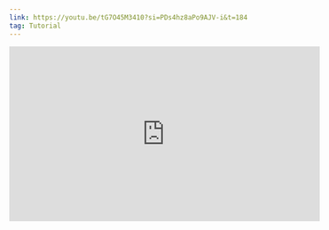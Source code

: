 ```yaml
---
link: https://youtu.be/tG7O45M3410?si=PDs4hz8aPo9AJV-i&t=184
tag: Tutorial
---
```

<iframe width="560" height="315" src="https://www.youtube.com/embed/tG7O45M3410?si=PDs4hz8aPo9AJV-i&amp;start=184" title="YouTube video player" frameborder="0" allow="accelerometer; autoplay; clipboard-write; encrypted-media; gyroscope; picture-in-picture; web-share" referrerpolicy="strict-origin-when-cross-origin" allowfullscreen></iframe>
